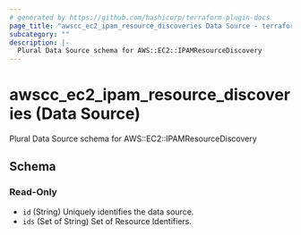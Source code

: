 ```yaml
---
# generated by https://github.com/hashicorp/terraform-plugin-docs
page_title: "awscc_ec2_ipam_resource_discoveries Data Source - terraform-provider-awscc"
subcategory: ""
description: |-
  Plural Data Source schema for AWS::EC2::IPAMResourceDiscovery
---
```


# awscc_ec2_ipam_resource_discoveries (Data Source)

Plural Data Source schema for AWS::EC2::IPAMResourceDiscovery



<!-- schema generated by tfplugindocs -->
## Schema

### Read-Only

- `id` (String) Uniquely identifies the data source.
- `ids` (Set of String) Set of Resource Identifiers.
